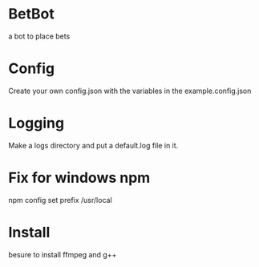 # BetBot
a bot to place bets
# Config
Create your own config.json with the variables in the example.config.json
# Logging
Make a logs directory and put a default.log file in it.
# Fix for windows npm
npm config set prefix /usr/local
# Install
besure to install ffmpeg and g++
